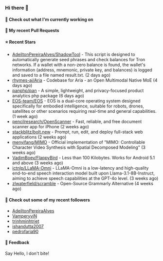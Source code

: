 ### Hi there 👋

#### 👷 Check out what I'm currently working on

#### 🔨 My recent Pull Requests


#### ⭐ Recent Stars

- [AdeiltonPereiraAlves/ShadowTool](https://github.com/AdeiltonPereiraAlves/ShadowTool) - This script is designed to automatically generate seed phrases and check balances for Tron networks. If a wallet with a non-zero balance is found, the wallet&#39;s information (address, mnemonic, private key, and balances) is logged and saved to a file named result.txt. (2 days ago)
- [rhymes-ai/Aria](https://github.com/rhymes-ai/Aria) - Codebase for Aria - an Open Multimodal Native MoE (4 days ago)
- [panphp/pan](https://github.com/panphp/pan) - A simple, lightweight, and privacy-focused product analytics php package (6 days ago)
- [EOS-team/EOS](https://github.com/EOS-team/EOS) - EOS is a dual-core operating system designed specifically for embodied intelligence, suitable for robots, drones, satellites or other scenarios requiring real-time and general capabilities. (1 week ago)
- [pencilresearch/OpenScanner](https://github.com/pencilresearch/OpenScanner) - Fast, reliable, and free document scanner app for iPhone (2 weeks ago)
- [stackblitz/bolt.new](https://github.com/stackblitz/bolt.new) - Prompt, run, edit, and deploy full-stack web applications (2 weeks ago)
- [menyifang/MIMO](https://github.com/menyifang/MIMO) - Official implementation of &#34;MIMO: Controllable Character Video Synthesis with Spatial Decomposed Modeling&#34; (3 weeks ago)
- [VadimBoev/FlappyBird](https://github.com/VadimBoev/FlappyBird) - Less than 100 Kilobytes. Works for Android 5.1 and above (3 weeks ago)
- [ictnlp/LLaMA-Omni](https://github.com/ictnlp/LLaMA-Omni) - LLaMA-Omni is a low-latency and high-quality end-to-end speech interaction model built upon Llama-3.1-8B-Instruct, aiming to achieve speech capabilities at the GPT-4o level. (3 weeks ago)
- [zlwaterfield/scramble](https://github.com/zlwaterfield/scramble) - Open-Source Grammarly Alternative (4 weeks ago)

#### 👯 Check out some of my recent followers

- [AdeiltonPereiraAlves](https://github.com/AdeiltonPereiraAlves)
- [VamperyviN](https://github.com/VamperyviN)
- [trinhminhtriet](https://github.com/trinhminhtriet)
- [ishandutta2007](https://github.com/ishandutta2007)
- [pedrofaria90](https://github.com/pedrofaria90)

#### 💬 Feedback

Say Hello, I don't bite!